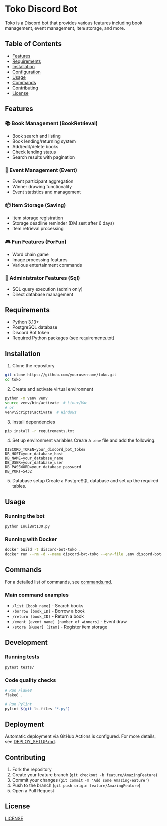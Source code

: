 # Toko Discord Bot

Toko is a Discord bot that provides various features including book management, event management, item storage, and more.

## Table of Contents

- [Features](#features)
- [Requirements](#requirements)
- [Installation](#installation)
- [Configuration](#configuration)
- [Usage](#usage)
- [Commands](#commands)
- [Contributing](#contributing)
- [License](#license)

## Features

### 📚 Book Management (BookRetrieval)
- Book search and listing
- Book lending/returning system
- Add/edit/delete books
- Check lending status
- Search results with pagination

### 🎉 Event Management (Event)
- Event participant aggregation
- Winner drawing functionality
- Event statistics and management

### 📦 Item Storage (Saving)
- Item storage registration
- Storage deadline reminder (DM sent after 6 days)
- Item retrieval processing

### 🎮 Fun Features (ForFun)
- Word chain game
- Image processing features
- Various entertainment commands

### 🔧 Administrator Features (Sql)
- SQL query execution (admin only)
- Direct database management

## Requirements

- Python 3.13+
- PostgreSQL database
- Discord Bot token
- Required Python packages (see requirements.txt)

## Installation

1. Clone the repository
```bash
git clone https://github.com/yourusername/toko.git
cd toko
```

2. Create and activate virtual environment
```bash
python -m venv venv
source venv/bin/activate  # Linux/Mac
# or
venv\Scripts\activate  # Windows
```

3. Install dependencies
```bash
pip install -r requirements.txt
```

4. Set up environment variables
Create a `.env` file and add the following:
```env
DISCORD_TOKEN=your_discord_bot_token
DB_HOST=your_database_host
DB_NAME=your_database_name
DB_USER=your_database_user
DB_PASSWORD=your_database_password
DB_PORT=5432
```

5. Database setup
Create a PostgreSQL database and set up the required tables.

## Usage

### Running the bot
```bash
python InuiBot130.py
```

### Running with Docker
```bash
docker build -t discord-bot-toko .
docker run --rm -d --name discord-bot-toko --env-file .env discord-bot-toko
```

## Commands

For a detailed list of commands, see [commands.md](commands.md).

### Main command examples
- `/list [book_name]` - Search books
- `/borrow [book_ID]` - Borrow a book
- `/return [book_ID]` - Return a book
- `/event [event_name] [number_of_winners]` - Event draw
- `/store [@user] [item]` - Register item storage

## Development

### Running tests
```bash
pytest tests/
```

### Code quality checks
```bash
# Run Flake8
flake8 .

# Run Pylint
pylint $(git ls-files '*.py')
```

## Deployment

Automatic deployment via GitHub Actions is configured. For more details, see [DEPLOY_SETUP.md](DEPLOY_SETUP.md).

## Contributing

1. Fork the repository
2. Create your feature branch (`git checkout -b feature/AmazingFeature`)
3. Commit your changes (`git commit -m 'Add some AmazingFeature'`)
4. Push to the branch (`git push origin feature/AmazingFeature`)
5. Open a Pull Request

## License

[LICENSE](../../LICENSE)